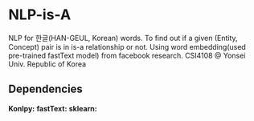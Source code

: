 # NLP-is-A
NLP for 한글(HAN-GEUL, Korean) words. To find out if a given (Entity, Concept) pair is in is-a relationship or not. Using word embedding(used pre-trained fastText model) from facebook research. CSI4108 @ Yonsei Univ. Republic of Korea

## Dependencies
<b>Konlpy:</b>
<b>fastText:</b>
<b>sklearn:</b>

